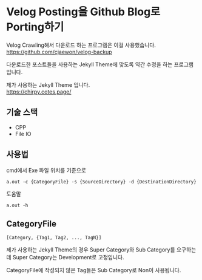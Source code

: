 # Velog Posting을 Github Blog로 Porting하기
Velog Crawling해서 다운로드 하는 프로그램은 이걸 사용했습니다.
<br>
https://github.com/cjaewon/velog-backup

다운로드한 포스트들을 사용하는 Jekyll Theme에 맞도록 약간 수정을 하는 프로그램입니다.

제가 사용하는 Jekyll Theme 입니다.
<br>
https://chirpy.cotes.page/

## 기술 스택
- CPP
- File IO

## 사용법
cmd에서 Exe 파일 위치를 기준으로

```
a.out -c {CategoryFile} -s {SourceDirectory} -d {DestinationDirectory}
```

도움말
```
a.out -h
```

## CategoryFile
```
[Category, {Tag1, Tag2, ..., TagN}]
```
제가 사용하는 Jekyll Theme의 경우 Super Category와 Sub Category를 요구하는데 Super Category는 Development로 고정입니다.

CategoryFile에 작성되지 않은 Tag들은 Sub Category로 Non이 사용됩니다.
